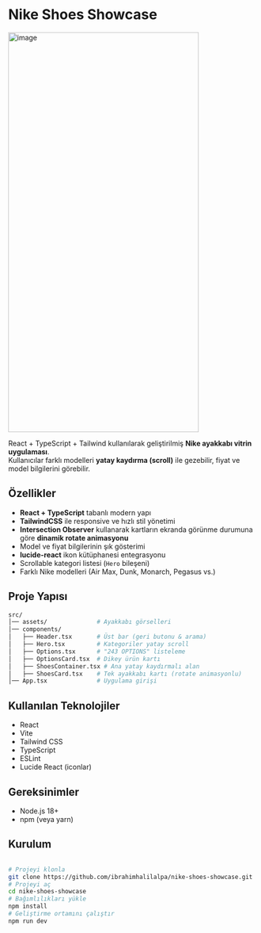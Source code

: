 # Nike Shoes Showcase
<img width="385" height="807" alt="image" src="https://github.com/user-attachments/assets/bde11eef-b0f7-4522-b841-145d823c426d" />


React + TypeScript + Tailwind kullanılarak geliştirilmiş **Nike ayakkabı vitrin uygulaması**.  
Kullanıcılar farklı modelleri **yatay kaydırma (scroll)** ile gezebilir, fiyat ve model bilgilerini görebilir.

## Özellikler

- **React + TypeScript** tabanlı modern yapı
- **TailwindCSS** ile responsive ve hızlı stil yönetimi
- **Intersection Observer** kullanarak kartların ekranda görünme durumuna göre **dinamik rotate animasyonu**
- Model ve fiyat bilgilerinin şık gösterimi
- **lucide-react** ikon kütüphanesi entegrasyonu
- Scrollable kategori listesi (`Hero` bileşeni)
- Farklı Nike modelleri (Air Max, Dunk, Monarch, Pegasus vs.)

## Proje Yapısı


```bash
src/
│── assets/              # Ayakkabı görselleri
│── components/
│   ├── Header.tsx       # Üst bar (geri butonu & arama)
│   ├── Hero.tsx         # Kategoriler yatay scroll
│   ├── Options.tsx      # "243 OPTIONS" listeleme
│   ├── OptionsCard.tsx  # Dikey ürün kartı
│   ├── ShoesContainer.tsx # Ana yatay kaydırmalı alan
│   ├── ShoesCard.tsx    # Tek ayakkabı kartı (rotate animasyonlu)
│── App.tsx              # Uygulama girişi
```


## Kullanılan Teknolojiler

- React
- Vite
- Tailwind CSS
- TypeScript
- ESLint
- Lucide React (iconlar)
## Gereksinimler

- Node.js 18+
- npm (veya yarn)

## Kurulum

```bash

# Projeyi klonla
git clone https://github.com/ibrahimhalilalpa/nike-shoes-showcase.git
# Projeyi aç
cd nike-shoes-showcase
# Bağımlılıkları yükle
npm install
# Geliştirme ortamını çalıştır
npm run dev

```

